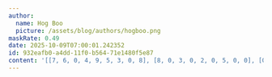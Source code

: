 ```yaml
---
author:
  name: Hog Boo
  picture: /assets/blog/authors/hogboo.png
maskRate: 0.49
date: 2025-10-09T07:00:01.242352
id: 932eafb0-a4dd-11f0-b564-71e1480f5e87
content: '[[7, 6, 0, 4, 9, 5, 3, 0, 8], [8, 0, 3, 0, 2, 0, 5, 0, 0], [0, 0, 0, 3, 6, 8, 0, 7, 0], [9, 5, 0, 8, 0, 2, 0, 4, 7], [0, 3, 0, 5, 0, 6, 8, 9, 1], [6, 0, 0, 0, 0, 0, 2, 0, 3], [0, 2, 9, 6, 0, 3, 0, 8, 4], [0, 0, 6, 9, 0, 4, 0, 0, 5], [4, 0, 0, 2, 0, 0, 0, 0, 0]]'
---
```

